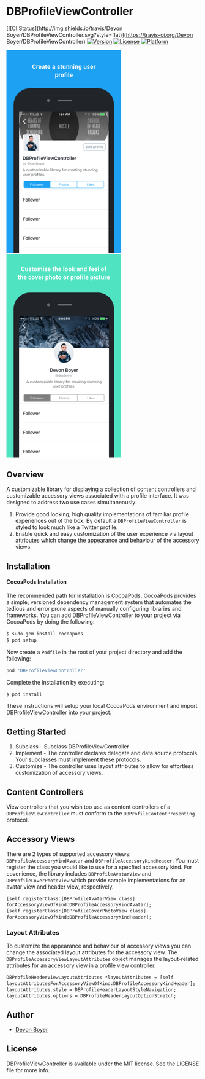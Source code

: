 # DBProfileViewController

[![CI Status](http://img.shields.io/travis/Devon Boyer/DBProfileViewController.svg?style=flat)](https://travis-ci.org/Devon Boyer/DBProfileViewController)
[![Version](https://img.shields.io/cocoapods/v/DBProfileViewController.svg?style=flat)](http://cocoapods.org/pods/DBProfileViewController)
[![License](https://img.shields.io/cocoapods/l/DBProfileViewController.svg?style=flat)](http://cocoapods.org/pods/DBProfileViewController)
[![Platform](https://img.shields.io/cocoapods/p/DBProfileViewController.svg?style=flat)](http://cocoapods.org/pods/DBProfileViewController)

<img src="Screenshots/db-profile-screenshot-1.png" width="300">
<img src="Screenshots/db-profile-screenshot-2.png" width="300">

## Overview

A customizable library for displaying a collection of content controllers and customizable accessory views associated with a profile interface. It was designed to address two use cases simultaneously:

1. Provide good looking, high quality implementations of familiar profile experiences out of the box. By default a `DBProfileViewController` is styled to look much like a Twitter profile.
2. Enable quick and easy customization of the user experience via layout attributes which change the appearance and behaviour of the accessory views.

## Installation

#### CocoaPods Installation

The recommended path for installation is [CocoaPods](http://cocoapods.org/). CocoaPods provides a simple, versioned dependency management system that automates the tedious and error prone aspects of manually configuring libraries and frameworks. You can add DBProfileViewController to your project via CocoaPods by doing the following:

```sh
$ sudo gem install cocoapods
$ pod setup
```

Now create a `Podfile` in the root of your project directory and add the following:

```ruby
pod 'DBProfileViewController'
```

Complete the installation by executing:

```sh
$ pod install
```

These instructions will setup your local CocoaPods environment and import DBProfileViewController into your project.

## Getting Started

1. Subclass - Subclass DBProfileViewController
2. Implement - The controller declares delegate and data source protocols. Your subclasses must implement these protocols.
3. Customize - The controller uses layout attributes to allow for effortless customization of accessory views.

## Content Controllers

View controllers that you wish too use as content controllers of a `DBProfileViewController` must conform to the `DBProfileContentPresenting` protocol.

## Accessory Views

There are 2 types of supported accessory views: `DBProfileAccessoryKindAvatar` and `DBProfileAccessoryKindHeader`. You must register the class you would like to use for a specfied accessory kind. For covenience, the library includes `DBProfileAvatarView` and `DBProfileCoverPhotoView` which provide sample implementations for an avatar view and header view, respectively.

```
[self registerClass:[DBProfileAvatarView class] forAccessoryViewOfKind:DBProfileAccessoryKindAvatar];
[self registerClass:[DBProfileCoverPhotoView class] forAccessoryViewOfKind:DBProfileAccessoryKindHeader];
```

### Layout Attributes

To customize the appearance and behaviour of accessory views you can change the associated layout attributes for the accessory view. The `DBProfileAccessoryViewLayoutAttributes` object manages the layout-related attributes for an accessory view in a profile view controller.

```
DBProfileHeaderViewLayoutAttributes *layoutAttributes = [self layoutAttributesForAccessoryViewOfKind:DBProfileAccessoryKindHeader];
layoutAttributes.style = DBProfileHeaderLayoutStyleNavigation;
layoutAttributes.options = DBProfileHeaderLayoutOptionStretch;
```

## Author

* [Devon Boyer](https://github.com/devonboyer)

## License

DBProfileViewController is available under the MIT license. See the LICENSE file for more info.
